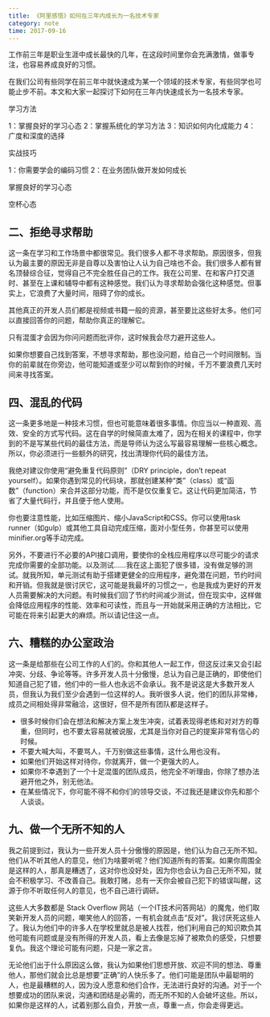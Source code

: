 ```yaml
---
title: 《阿里感悟》如何在三年内成长为一名技术专家
category: note
time: 2017-09-16
---
```


工作前三年是职业生涯中成长最快的几年，在这段时间里你会充满激情，做事专注，也容易养成良好的习惯。

在我们公司有些同学在前三年中就快速成为某一个领域的技术专家，有些同学也可能止步不前。本文和大家一起探讨下如何在三年内快速成长为一名技术专家。

学习方法

1：掌握良好的学习心态
2：掌握系统化的学习方法
3：知识如何内化成能力
4：广度和深度的选择

实战技巧

1：你需要学会的编码习惯
2：在业务团队做开发如何成长

掌握良好的学习心态

空杯心态

## 二、拒绝寻求帮助

这一条在学习和工作场景中都很常见。我们很多人都不寻求帮助。原因很多，但我认为最主要的原因无非是自尊以及害怕让人认为自己啥也不会。我们很多人都有冒名顶替综合征，觉得自己不完全胜任自己的工作。我在公司里、在和客户打交道时、甚至在上课和辅导中都有这种感觉。我们认为寻求帮助会强化这种感觉。但事实上，它浪费了大量时间，阻碍了你的成长。

其他真正的开发人员们都是视频或书籍一般的资源，甚至要比这些好太多。他们可以直接回答你的问题，帮助你真正的理解它。

只有混蛋才会因为你问问题而批评你，这时候我会尽力避开这些人。

如果你想要自己找到答案，不想寻求帮助，那也没问题，给自己一个时间限制。当你的前辈就在你旁边，他可能知道或至少可以帮到你的时候，千万不要浪费几天时间来寻找答案。

## 四、混乱的代码

这一条更多地是一种技术习惯，但也可能意味着很多事情。你应当以一种直观、高效、安全的方式写代码。这在自学的时候简直太难了，因为在相关的课程中，你学到的不是写某些代码的最佳方法，而是导师认为这么写最容易理解一些核心概念。所以，你必须进行一些额外的研究，找出清理你代码的最佳方法。

我绝对建议你使用“避免重复代码原则”（DRY principle，don’t repeat yourself）。如果你遇到常见的代码块，那就创建某种“类”（class）或“函数”（function）来合并这部分功能，而不是仅仅重复它。这让代码更加简洁，节省了大量代码行，并且便于他人使用。

你也要注意性能，比如压缩图片、缩小JavaScript和CSS。你可以使用task runner（如gulp）或其他工具自动完成压缩，面对小型任务，你甚至可以使用minifier.org等手动完成。

另外，不要进行不必要的API接口调用，要使你的全栈应用程序以尽可能少的请求完成你需要的全部功能。以及测试……我在这上面犯了很多错，没有做足够的测试。就我所知，单元测试有助于搭建更健全的应用程序，避免潜在问题，节约时间和开销。但我就是很讨厌它，这可能是我最坏的习惯之一，也是我成为更好的开发人员需要解决的大问题。有时候我们回了节约时间减少测试，但在现实中，这样做会降低应用程序的性能、效率和可读性，而且与一开始就采用正确的方法相比，它可能在将来引起更大的麻烦。所以请记住这一点。

## 六、糟糕的办公室政治

这一条是给那些在公司工作的人们的。你和其他人一起工作，但这反过来又会引起冲突、分歧、争论等等。许多开发人员十分傲慢，总认为自己是正确的，即使他们知道自己犯了错，他们中的一些人也永远不会承认。我不是说这是大多数开发人员，但我认为我们至少会遇到一位这样的人。我听很多人说，他们的团队非常棒，成员之间相处得非常融洽，这很好，但不是所有团队都是这样子。

- 很多时候你们会在想法和解决方案上发生冲突，试着表现得老练和对对方的尊重，但同时，也不要太容易就被说服，尤其是当你对自己的提案非常有信心的时候。
- 不要大喊大叫，不要骂人，千万别做这些事情，这什么用也没有。
- 如果他们开始这样对待你，你就离开，做一个更强大的人。
- 如果你不幸遇到了一个十足混蛋的团队成员，他完全不听理由，你除了想办法避开他之外，别无他法。
- 在某些情况下，你可能不得不和你们的领导交谈，不过我还是建议你先和那个人谈谈。

## 九、做一个无所不知的人

我之前提到过，我认为一些开发人员十分傲慢的原因是，他们认为自己无所不知。他们从不听其他人的意见，他们为啥要听呢？他们知道所有的答案。如果你周围全是这样的人，那真是糟透了，这对你也没好处，因为你也会认为自己无所不知，就会不积极学习、不改善自己。我敢打赌，总有一天你会被自己犯下的错误叫醒，这源于你不听取任何人的意见，也不自己进行调研。

这些人大多数都是 Stack Overflow 网站（一个IT技术问答网站）的魔鬼，他们取笑新开发人员的问题，嘲笑他人的回答，一有机会就点击“反对”。我讨厌死这些人了。我认为他们中的许多人在学校里就总是被人找茬，他们利用自己的知识欺负其他可能有问题或是没有所得的开发人员，看上去像是忘掉了被欺负的感受，只想要复仇。我这个理论可能有问题，只是一家之言。

无论他们出于什么原因这么做，我认为如果他们思想开放、欢迎不同的想法、尊重他人，那他们就会比总是想要“正确”的人快乐多了。他们可能是团队中最聪明的人，也是最糟糕的人，因为没人愿意和他们合作，无法进行良好的沟通。对于一个想要成功的团队来说，沟通和团结是必需的，而无所不知的人会破坏这些。所以，如果你是这样的人，试着别那么自负，开放一点，尊重一点，你会走得更远。
